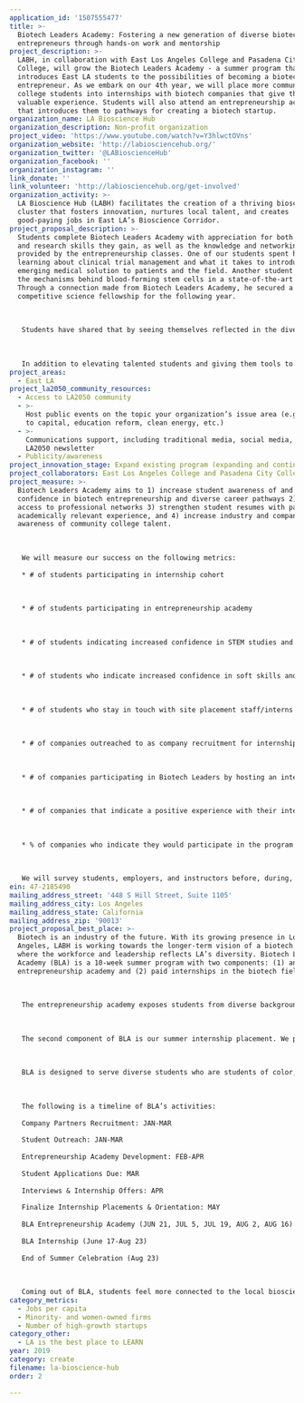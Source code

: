 ```yaml
---
application_id: '1507555477'
title: >-
  Biotech Leaders Academy: Fostering a new generation of diverse biotech
  entrepreneurs through hands-on work and mentorship
project_description: >-
  LABH, in collaboration with East Los Angeles College and Pasadena City
  College, will grow the Biotech Leaders Academy - a summer program that
  introduces East LA students to the possibilities of becoming a biotech
  entrepreneur. As we embark on our 4th year, we will place more community
  college students into internships with biotech companies that give them
  valuable experience. Students will also attend an entrepreneurship academy
  that introduces them to pathways for creating a biotech startup.
organization_name: LA Bioscience Hub
organization_description: Non-profit organization
project_video: 'https://www.youtube.com/watch?v=Y3hlwctOVns'
organization_website: 'http://labiosciencehub.org/'
organization_twitter: '@LABioscienceHub'
organization_facebook: ''
organization_instagram: ''
link_donate: ''
link_volunteer: 'http://labiosciencehub.org/get-involved'
organization_activity: >-
  LA Bioscience Hub (LABH) facilitates the creation of a thriving bioscience
  cluster that fosters innovation, nurtures local talent, and creates
  good-paying jobs in East LA’s Bioscience Corridor.
project_proposal_description: >-
  Students complete Biotech Leaders Academy with appreciation for both the lab
  and research skills they gain, as well as the knowledge and networking
  provided by the entrepreneurship classes. One of our students spent her summer
  learning about clinical trial management and what it takes to introduce an
  emerging medical solution to patients and the field. Another student studied
  the mechanisms behind blood-forming stem cells in a state-of-the-art lab.
  Through a connection made from Biotech Leaders Academy, he secured a
  competitive science fellowship for the following year.
   
   
   
   Students have shared that by seeing themselves reflected in the diverse set of guest speakers in the entrepreneurship academy, they were affirmed in their future career goals — some broadening their view of opportunities, and some reinforcing their specific interests.
   
   
   
   In addition to elevating talented students and giving them tools to flourish in the field, Biotech Leaders Academy supports the growth and success of bioscience start-ups — which we want to see be successful here in LA. One of our company partners was apprehensive when we first approached them. When they worked with one of our students, they were so impressed that they asked to have two interns the following year. Within the industry, we have continued to increase awareness about the talent and creativity that community college students can bring to companies and research.
project_areas:
  - East LA
project_la2050_community_resources:
  - Access to LA2050 community
  - >-
    Host public events on the topic your organization’s issue area (e.g. access
    to capital, education reform, clean energy, etc.) 
  - >-
    Communications support, including traditional media, social media, and
    LA2050 newsletter
  - Publicity/awareness
project_innovation_stage: Expand existing program (expanding and continuing ongoing successful projects)
project_collaborators: East Los Angeles College and Pasadena City College
project_measure: >-
  Biotech Leaders Academy aims to 1) increase student awareness of and
  confidence in biotech entrepreneurship and diverse career pathways 2) improve
  access to professional networks 3) strengthen student resumes with paid,
  academically relevant experience, and 4) increase industry and company
  awareness of community college talent. 
   
   
   
   We will measure our success on the following metrics: 
   
   * # of students participating in internship cohort
   
   
   
   * # of students participating in entrepreneurship academy
   
   
   
   * # of students indicating increased confidence in STEM studies and work place skills & abilities (post-program survey)
   
   
   
   * # of students who indicate increased confidence in soft skills and awareness of self (post-program survey)
   
   
   
   * # of students who stay in touch with site placement staff/interns or other students post program
   
   
   
   * # of companies outreached to as company recruitment for internship placements
   
   
   
   * # of companies participating in Biotech Leaders by hosting an intern
   
   
   
   * # of companies that indicate a positive experience with their intern (post-program survey)
   
   
   
   * % of companies who indicate they would participate in the program again (post-program survey)
   
   
   
   We will survey students, employers, and instructors before, during, and after the program. In addition, we will gather feedback through group and one-on-one discussions.
ein: 47-2185490
mailing_address_street: '448 S Hill Street, Suite 1105'
mailing_address_city: Los Angeles
mailing_address_state: California
mailing_address_zip: '90013'
project_proposal_best_place: >-
  Biotech is an industry of the future. With its growing presence in Los
  Angeles, LABH is working towards the longer-term vision of a biotech industry
  where the workforce and leadership reflects LA’s diversity. Biotech Leaders
  Academy (BLA) is a 10-week summer program with two components: (1) an
  entrepreneurship academy and (2) paid internships in the biotech field. 
   
   
   
   The entrepreneurship academy exposes students from diverse backgrounds to the spectrum of career pathways and helps them understand the power and potential of their bioscience-related degree. We cultivate LA’s next generation of local bioscience company founders, CEOs, COOs, and CTOs. We foster entrepreneurship through learning modules that cover a variety of topics, including tech transfer, moving research from the lab to commercialization, securing capital, and building a team for success. Students meet local entrepreneurs and get connected to networks and resources to ensure their success here in LA.
   
   
   
   The second component of BLA is our summer internship placement. We pair students with paid industry internships at growing biotech companies to provide them hands-on work experience in this competitive field. LABH and participating biotech companies jointly fund student compensation, ensuring meaningful industry engagement and enabling a broad spectrum of firms to participate.
   
   
   
   BLA is designed to serve diverse students who are students of color, immigrants, women, and/or from low-income communities. These populations are prominent in Los Angeles economy and culture yet are not reflected in the growing biotech industry’s leadership. We ensure that our program’s opportunity is reaching our target demographics by partnering with each community college's Math, Engineering, and Science Achievement (MESA) program, which supports students from populations underrepresented in STEM. Across our 2016, 2017, and 2018 cohorts, 97% of BLA participants were students of color, 75% were first-generation students, 44% were women, and 16% were DACA recipients.
   
   
   
   The following is a timeline of BLA’s activities: 
   
   Company Partners Recruitment: JAN-MAR
   
   Student Outreach: JAN-MAR
   
   Entrepreneurship Academy Development: FEB-APR
   
   Student Applications Due: MAR
   
   Interviews & Internship Offers: APR
   
   Finalize Internship Placements & Orientation: MAY
   
   BLA Entrepreneurship Academy (JUN 21, JUL 5, JUL 19, AUG 2, AUG 16)
   
   BLA Internship (June 17-Aug 23) 
   
   End of Summer Celebration (Aug 23)
   
   
   
   Coming out of BLA, students feel more connected to the local bioscience industry and confident about their future in it, including as entrepreneurs. The internship experience and entrepreneurship training our students receive is catalytic to their career and academic studies. Our program alumni go on to pursue advanced opportunities, including fellowships, large company internships, and research positions. BLA truly nurtures and expands our region’s entrepreneurial and innovation economy and helps to make LA the best place to create.
category_metrics:
  - Jobs per capita
  - Minority- and women-owned firms
  - Number of high-growth startups
category_other:
  - LA is the best place to LEARN
year: 2019
category: create
filename: la-bioscience-hub
order: 2

---
```

